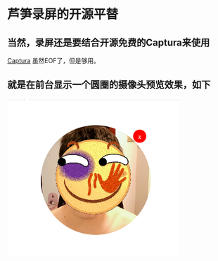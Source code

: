# 芦笋录屏的开源平替

## 当然，录屏还是要结合开源免费的Captura来使用

[Captura](https://github.com/MathewSachin/Captura) 虽然EOF了，但是够用。

## 就是在前台显示一个圆圈的摄像头预览效果，如下

![camera.png](./camera.png)